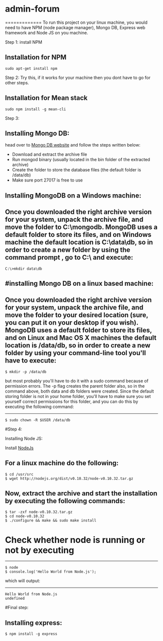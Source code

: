 # admin-forum

=============
To run this project on your linux machine, you would need to have NPM (node package manager), Mongo DB, Express web framework and Node JS on you machine.

Step 1: install NPM


Installation for NPM
-----------

```
sudo apt-get install npm
```

Step 2: Try this, if it works for your machine then you dont have to go for other steps. 



Installation for Mean stack
-----------

```
sudo npm install -g mean-cli
```

Step 3:

Installing Mongo DB:
-------

head over to [Mongo DB website](http://mongodb.org/downloads) and follow the steps written below:

* Download and extract the archive file
* Run mongod binary (usually located in the bin folder of the extracted archive)
* Create the folder to store the database files (the default folder is /data/db)
* Make sure port 27017 is free to use

 Installing MongoDB on a Windows machine:
-------

Once you downloaded the right archive version for your system, unpack the archive file, and move the folder to C:\mongodb. MongoDB uses a default folder to store its files, and on Windows machine the default location is C:\data\db, so in order to create a new folder by using the command prompt , go to C:\ and execute:
-----------

```
C:\>mkdir data\db
```


#installing Mongo DB on a linux based machine:
-------

Once you downloaded the right archive version for your system, unpack the archive file, and move the folder to your desired location (sure, you can put it on your desktop if you wish). MongoDB uses a default folder to store its files, and on Linux and Mac OS X machines the default location is /data/db, so in order to create a new folder by using your command-line tool you'll have to execute:
-----------

```
$ mkdir -p /data/db
```

but most probably you'll have to do it with a sudo command because of permission errors. The -p flag creates the parent folder also, so in the command above, both data and db folders were created. Since the default storing folder is not in your home folder, you'll have to make sure you set yourself correct permissions for this folder, and you can do this by executing the following command:

-----------

```
$ sudo chown -R $USER /data/db
```

#Step 4:

Installing Node JS:

Install [NodeJs](http://nodejs.org/download/)

For a linux machine do the following:
-----------

```
$ cd /usr/src
$ wget http://nodejs.org/dist/v0.10.32/node-v0.10.32.tar.gz
```
Now, extract the archive and start the installation by executing the following commands:
-----------

```
$ tar -zxf node-v0.10.32.tar.gz
$ cd node-v0.10.32
$ ./configure && make && sudo make install
```
# Check whether node is running or not by executing 
-----------

```
$ node
$ console.log('Hello World from Node.js');
```
which will output:

-----------

```
Hello World from Node.js
undefined

```
#Final step:

Installing express:
-----------

```
$ npm install -g express

```
